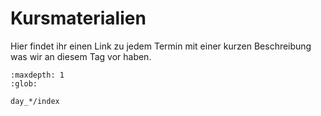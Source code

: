 # Kursmaterialien

Hier findet ihr einen Link zu jedem Termin mit einer kurzen
Beschreibung was wir an diesem Tag vor haben.


```{toctree}
:maxdepth: 1
:glob:

day_*/index
```
